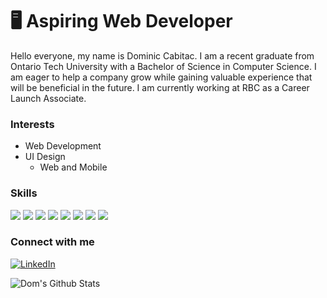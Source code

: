 # 🖥 Aspiring Web Developer
Hello everyone, my name is Dominic Cabitac. I am a recent graduate from Ontario Tech University with a Bachelor of Science in Computer Science. I am eager to help a company grow while gaining valuable experience that will be beneficial in the future. I am currently working at RBC as a Career Launch Associate. 

### Interests
- Web Development
- UI Design
  - Web and Mobile

### Skills
<img src="https://img.shields.io/badge/HTML5-E34F26?style=for-the-badge&logo=html5&logoColor=white"> <img src="https://img.shields.io/badge/CSS3-1572B6?style=for-the-badge&logo=css3&logoColor=white"> <img src='https://img.shields.io/badge/Sass-CC6699?style=for-the-badge&logo=sass&logoColor=white'> <img src="https://img.shields.io/badge/JavaScript-323330?style=for-the-badge&logo=javascript&logoColor=F7DF1E"> <img src='https://img.shields.io/badge/PHP-777BB4?style=for-the-badge&logo=php&logoColor=white'> <img src="https://img.shields.io/badge/Angular-DD0031?style=for-the-badge&logo=angular&logoColor=white"> <img src='https://img.shields.io/badge/Bootstrap-563D7C?style=for-the-badge&logo=bootstrap&logoColor=white'> <img src='https://img.shields.io/badge/jQuery-0769AD?style=for-the-badge&logo=jquery&logoColor=white'>

### Connect with me
<a href="https://www.linkedin.com/in/dominic-cabitac/"><img src="https://img.shields.io/badge/LinkedIn-%230077B5.svg?&style=flat-square&logo=linkedin&logoColor=white" alt="LinkedIn"></a>

![Dom's Github Stats](https://github-readme-stats.vercel.app/api?username=domcabitac&show_icons=true&theme=default)
